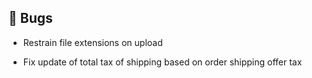 ## 🐛 Bugs

- Restrain file extensions on upload

- Fix update of total tax of shipping based on order shipping offer tax